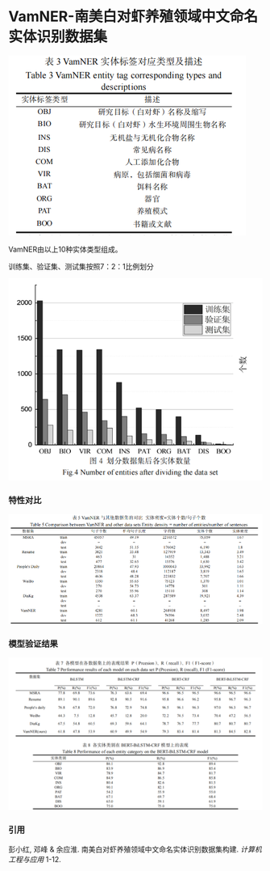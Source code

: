 # VamNER-南美白对虾养殖领域中文命名实体识别数据集

![image-20240225215057469](./实体类型.png)

VamNER由以上10种实体类型组成。



训练集、验证集、测试集按照7：2：1比例划分

![image-20240225215448832](./训练集划分.png)

### 特性对比

![image-20240225215532265](./特性对比.png)

### 模型验证结果

![image-20240225215532265](./模型验证结果.png)

### 引用

彭小红, 邓峰 & 余应淮. 南美白对虾养殖领域中文命名实体识别数据集构建. *计算机工程与应用* 1-12.

